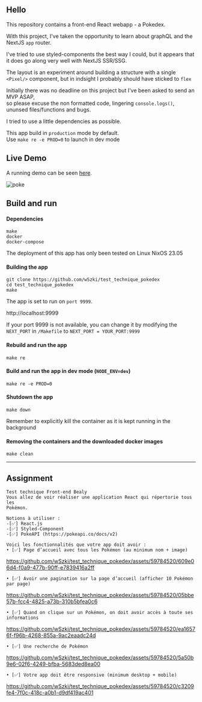 

## Hello

This repository contains a front-end React webapp - a Pokedex.

With this project, I've taken the opportunity to learn about graphQL and the NextJS `app` router.

I've tried to use styled-components the best way I could, but it appears that it does go along very well with NextJS SSR/SSG.

The layout is an experiment around building a structure with a single `<Pixel/>` component, but in indsight I probably should have sticked to `flex`

Initially there was no deadline on this project but I've been asked to send an MVP ASAP, \
so please excuse the non formatted code, lingering `console.logs()`, ununsed files/functions and bugs.

I tried to use a little dependencies as possible.

This app build in `production` mode by default.\
Use `make re -e PROD=0` to launch in dev mode

## Live Demo
A running demo can be seen [here](https://wszki-pokedex.vercel.app).

![poke](https://github.com/wSzki/test_technique_pokedex/assets/59784520/88c02028-42c4-4c4b-828a-ac7c50c95343)


## Build and run

#### Dependencies
`make`\
`docker`\
`docker-compose`

The deployment of this app has only been tested on Linux NixOS 23.05


#### Building the app
```
git clone https://github.com/wSzki/test_technique_pokedex
cd test_technique_pokedex
make
```
The app is set to run on `port 9999`.

http://localhost:9999

If your port 9999 is not available, you can change it by modifying the `NEXT_PORT`
in `/Makefile` to `NEXT_PORT = YOUR_PORT:9999`

#### Rebuild and run the app
```
make re
```

#### Build and run the app in dev mode (`NODE_ENV=dev`)
```
make re -e PROD=0
```

#### Shutdown the app
```
make down
```
Remember to explicitly kill the container as it is kept running in the background

#### Removing the containers and the downloaded docker images
```
make clean
```

---

## Assignment

```
Test technique Front-end Bealy
Vous allez de voir réaliser une application React qui répertorie tous les
Pokémon.

Notions à utiliser :
-[✅] React.js
-[✅] Styled-Component
-[✅] PokeAPI (https://pokeapi.co/docs/v2)
```
```
Voici les fonctionnalités que votre app doit avoir :
• [✅] Page d’accueil avec tous les Pokémon (au minimum nom + image)
```


https://github.com/wSzki/test_technique_pokedex/assets/59784520/609e06d4-f0a9-477b-90ff-e7839416a2ff



```
• [✅] Avoir une pagination sur la page d’accueil (afficher 10 Pokémon par page)
```


https://github.com/wSzki/test_technique_pokedex/assets/59784520/05bbe57b-fcc4-4825-a73b-310b5bfea0c6




```
• [✅] Quand on clique sur un Pokémon, on doit avoir accès à toute ses informations
```



https://github.com/wSzki/test_technique_pokedex/assets/59784520/ea16576f-f96b-4268-855a-9ac2eaadc24d



```
• [✅] Une recherche de Pokémon
```



https://github.com/wSzki/test_technique_pokedex/assets/59784520/5a50b9e6-02f6-4249-bfba-5683ded8ea00



```
• [✅] Votre app doit être responsive (minimum desktop + mobile)
```



https://github.com/wSzki/test_technique_pokedex/assets/59784520/c3209fe4-7f0c-418c-a0b1-d9df419ac401





```
